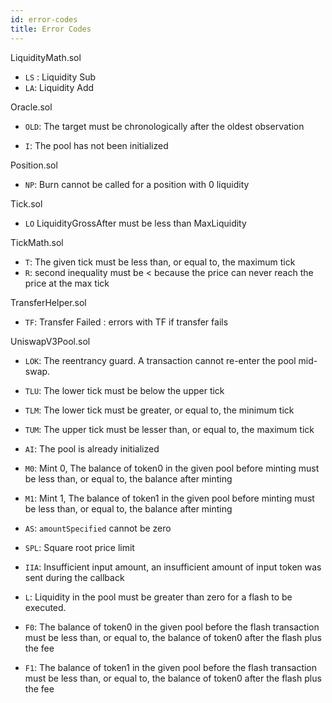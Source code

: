 ```yaml
---
id: error-codes
title: Error Codes
---
```



LiquidityMath.sol

* `LS` : Liquidity Sub
* `LA`: Liquidity Add

Oracle.sol

* `OLD`: The target must be chronologically after the oldest observation

* `I`: The pool has not been initialized
  
Position.sol

* `NP`: Burn cannot be called for a position with 0 liquidity

Tick.sol

* `LO` LiquidityGrossAfter must be less than MaxLiquidity

TickMath.sol 

* `T`: The given tick must be less than, or equal to, the maximum tick
* `R`: second inequality must be < because the price can never reach the price at the max tick

TransferHelper.sol

* `TF`: Transfer Failed : errors with TF if transfer fails


UniswapV3Pool.sol

* `LOK`: The reentrancy guard. A transaction cannot re-enter the pool mid-swap.

* `TLU`: The lower tick must be below the upper tick
* `TLM`: The lower tick must be greater, or equal to, the minimum tick
* `TUM`: The upper tick must be lesser than, or equal to, the maximum tick
* `AI`: The pool is already initialized
* `M0`: Mint 0, The balance of token0 in the given pool before minting must be less than, or equal to, the balance after minting
* `M1`: Mint 1, The balance of token1 in the given pool before minting must be less than, or equal to, the balance after minting
* `AS`: `amountSpecified` cannot be zero
* `SPL`: Square root price limit
* `IIA`: Insufficient input amount, an insufficient amount of input token was sent during the callback
* `L`: Liquidity in the pool must be greater than zero for a flash to be executed.
* `F0`: The balance of token0 in the given pool before the flash transaction must be less than, or equal to, the balance of token0 after the flash plus the fee
* `F1`: The balance of token1 in the given pool before the flash transaction must be less than, or equal to, the balance of token0 after the flash plus the fee